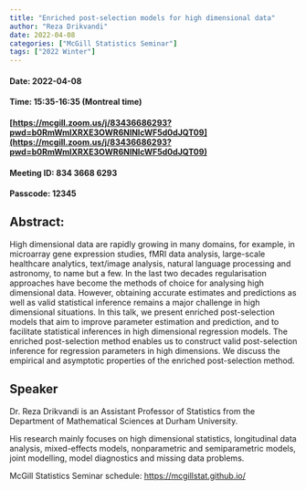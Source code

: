 ```yaml
---
title: "Enriched post-selection models for high dimensional data"
author: "Reza Drikvandi"
date: 2022-04-08
categories: ["McGill Statistics Seminar"]
tags: ["2022 Winter"]
---
```


#### Date: 2022-04-08
#### Time: 15:35-16:35 (Montreal time)

#### [https://mcgill.zoom.us/j/83436686293?pwd=b0RmWmlXRXE3OWR6NlNIcWF5d0dJQT09](https://mcgill.zoom.us/j/83436686293?pwd=b0RmWmlXRXE3OWR6NlNIcWF5d0dJQT09)
#### Meeting ID: 834 3668 6293
#### Passcode: 12345


## Abstract:

High dimensional data are rapidly growing in many domains, for example, in microarray gene expression studies, fMRI data analysis, large-scale healthcare analytics, text/image analysis, natural language processing and astronomy, to name but a few. In the last two decades regularisation approaches have become the methods of choice for analysing high dimensional data. However, obtaining accurate estimates and predictions as well as valid statistical inference remains a major challenge in high dimensional situations. In this talk, we present enriched post-selection models that aim to improve parameter estimation and prediction, and to facilitate statistical inferences in high dimensional regression models. The enriched post-selection method enables us to construct valid post-selection inference for regression parameters in high dimensions. We discuss the empirical and asymptotic properties of the enriched post-selection method.

## Speaker

Dr. Reza Drikvandi is an Assistant Professor of Statistics from the Department of Mathematical Sciences at Durham University.

His research mainly focuses on high dimensional statistics, longitudinal data analysis, mixed-effects models, nonparametric and semiparametric models, joint modelling, model diagnostics and missing data problems. 


McGill Statistics Seminar schedule:
<https://mcgillstat.github.io/>